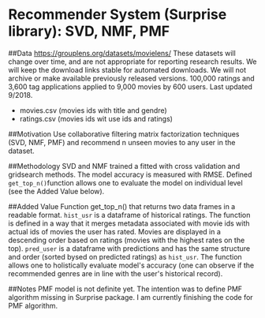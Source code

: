 # Recommender System (Surprise library): SVD, NMF, PMF

##Data
https://grouplens.org/datasets/movielens/
These datasets will change over time, and are not appropriate for reporting research results. We will keep the download links stable for automated downloads. We will not archive or make available previously released versions.
100,000 ratings and 3,600 tag applications applied to 9,000 movies by 600 users. Last updated 9/2018.
- movies.csv  (movies ids with title and gendre)
- ratings.csv (movies ids wit use ids and ratings)

##Motivation
Use collaborative filtering matrix factorization techniques (SVD, NMF, PMF) and recommend n unseen movies to any user in the dataset.

##Methodology
SVD and NMF trained a fitted with cross validation and gridsearch methods. The model accuracy is measured with RMSE. 
Defined `get_top_n()`function allows one to evaluate the model on individual level (see the Added Value below).

##Added Value
Function get_top_n() that returns two data frames in a readable format. `hist_usr` is a dataframe of historical ratings. The function is defined in a way that it merges metadata associated with movie ids with actual ids of movies the user has rated. Movies are displayed in a descending order based on ratings (movies with the highest rates on the top). 
`pred_user` is a dataframe with predictions and has the same structure and order (sorted bysed on predicted ratings) as `hist_usr`.
The function allows one to holistically evaluate model's accuracy (one can observe if the recommended genres are in line with the user's historical record).

##Notes
PMF model is not definite yet. The intention was to define PMF algorithm missing in Surprise package. I am currently finishing the code for PMF algorithm.